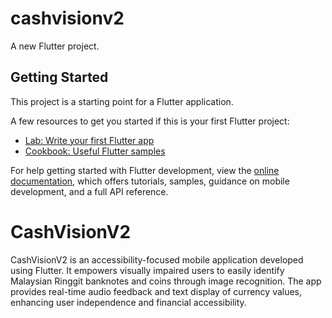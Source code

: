 # cashvisionv2

A new Flutter project.

## Getting Started

This project is a starting point for a Flutter application.

A few resources to get you started if this is your first Flutter project:

- [Lab: Write your first Flutter app](https://docs.flutter.dev/get-started/codelab)
- [Cookbook: Useful Flutter samples](https://docs.flutter.dev/cookbook)

For help getting started with Flutter development, view the
[online documentation](https://docs.flutter.dev/), which offers tutorials,
samples, guidance on mobile development, and a full API reference.

# CashVisionV2

CashVisionV2 is an accessibility-focused mobile application developed using Flutter. It empowers visually impaired users to easily identify Malaysian Ringgit banknotes and coins through image recognition. The app provides real-time audio feedback and text display of currency values, enhancing user independence and financial accessibility.
